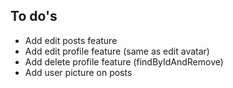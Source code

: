 ## To do's

- Add edit posts feature
- Add edit profile feature (same as edit avatar)
- Add delete profile feature (findByIdAndRemove)
- Add user picture on posts
